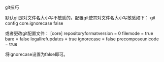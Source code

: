 git技巧

默认git是对文件名大小写不敏感的，配置git使其对文件名大小写敏感如下：
git config core.ignorecase false

或者更改git配置文件：
[core]
	repositoryformatversion = 0
	filemode = true
	bare = false
	logallrefupdates = true
	ignorecase = false
	precomposeunicode = true

将ignorecase设置为false即可。